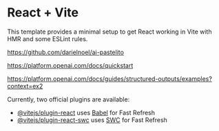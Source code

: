 # React + Vite

This template provides a minimal setup to get React working in Vite with HMR and some ESLint rules.

https://github.com/darielnoel/ai-pastelito

https://platform.openai.com/docs/quickstart

https://platform.openai.com/docs/guides/structured-outputs/examples?context=ex2

Currently, two official plugins are available:

- [@vitejs/plugin-react](https://github.com/vitejs/vite-plugin-react/blob/main/packages/plugin-react/README.md) uses [Babel](https://babeljs.io/) for Fast Refresh
- [@vitejs/plugin-react-swc](https://github.com/vitejs/vite-plugin-react-swc) uses [SWC](https://swc.rs/) for Fast Refresh



